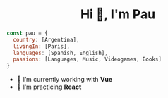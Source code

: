 <h1 align="center">Hi 👋, I'm Pau</h1>

```js
const pau = {
  country: [Argentina],
  livingIn: [Paris],
  languages: [Spanish, English],
  passions: [Languages, Music, Videogames, Books]
}
```

- 🌱 I’m currently working with **Vue**
- 🔭 I’m practicing **React**


<!--
**pdumrauf/pdumrauf** is a ✨ _special_ ✨ repository because its `README.md` (this file) appears on your GitHub profile.

Here are some ideas to get you started:

- 🔭 I’m currently working on ...

- 👯 I’m looking to collaborate on ...
- 🤔 I’m looking for help with ...
- 💬 Ask me about ...
- 📫 How to reach me: ...
- 😄 Pronouns: ...
- ⚡ Fun fact: ...
-->


